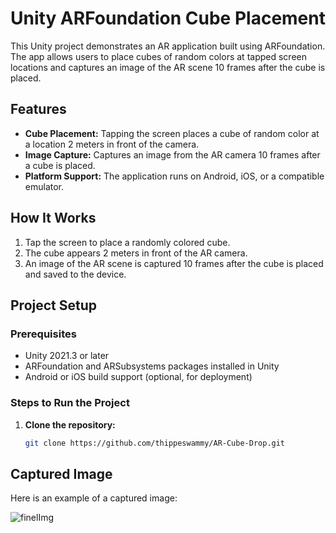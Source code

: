 # Unity ARFoundation Cube Placement

This Unity project demonstrates an AR application built using ARFoundation. The app allows users to place cubes of random colors at tapped screen locations and captures an image of the AR scene 10 frames after the cube is placed.

## Features
- **Cube Placement:** Tapping the screen places a cube of random color at a location 2 meters in front of the camera.
- **Image Capture:** Captures an image from the AR camera 10 frames after a cube is placed.
- **Platform Support:** The application runs on Android, iOS, or a compatible emulator.

## How It Works
1. Tap the screen to place a randomly colored cube.
2. The cube appears 2 meters in front of the AR camera.
3. An image of the AR scene is captured 10 frames after the cube is placed and saved to the device.

## Project Setup

### Prerequisites
- Unity 2021.3 or later
- ARFoundation and ARSubsystems packages installed in Unity
- Android or iOS build support (optional, for deployment)

### Steps to Run the Project
1. **Clone the repository:**
   ```bash
   git clone https://github.com/thippeswammy/AR-Cube-Drop.git

## Captured Image

Here is an example of a captured image:

![finelImg](https://github.com/user-attachments/assets/dcd4e682-d3f9-434f-8429-ac4e20d070e1)
